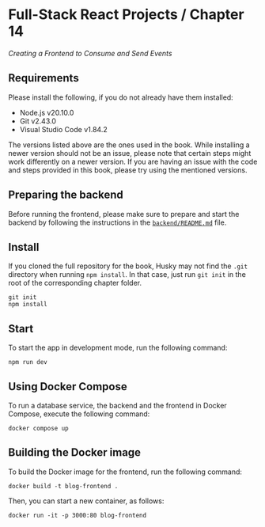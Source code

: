 # Full-Stack React Projects / Chapter 14

_Creating a Frontend to Consume and Send Events_

## Requirements

Please install the following, if you do not already have them installed:

- Node.js v20.10.0
- Git v2.43.0
- Visual Studio Code v1.84.2

The versions listed above are the ones used in the book. While installing a newer version should not be an issue, please note that certain steps might work differently on a newer version. If you are having an issue with the code and steps provided in this book, please try using the mentioned versions.

## Preparing the backend

Before running the frontend, please make sure to prepare and start the backend by following the instructions in the [`backend/README.md`](backend/README.md) file.

## Install

If you cloned the full repository for the book, Husky may not find the `.git` directory when running `npm install`. In that case, just run `git init` in the root of the corresponding chapter folder.

```
git init
npm install
```

## Start

To start the app in development mode, run the following command:

```
npm run dev
```

## Using Docker Compose

To run a database service, the backend and the frontend in Docker Compose, execute the following command:

```
docker compose up
```

## Building the Docker image

To build the Docker image for the frontend, run the following command:

```
docker build -t blog-frontend .
```

Then, you can start a new container, as follows:

```
docker run -it -p 3000:80 blog-frontend
```
